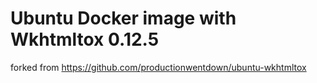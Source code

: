 # Ubuntu Docker image with Wkhtmltox 0.12.5

forked from https://github.com/productionwentdown/ubuntu-wkhtmltox
